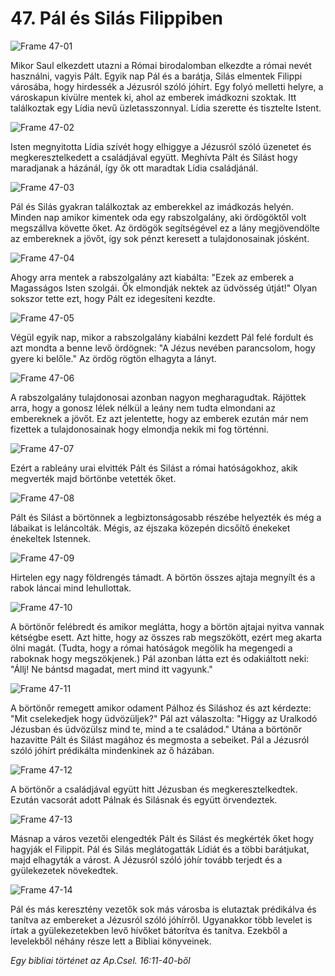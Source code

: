 # 47. Pál és Silás Filippiben

![Frame 47-01](https://cdn.door43.org/obs/jpg/360px/obs-en-47-01.jpg)

Mikor Saul elkezdett utazni a Római birodalomban elkezdte a római nevét használni, vagyis Pált. Egyik nap Pál és a barátja, Silás elmentek Filippi városába, hogy hirdessék a Jézusról szóló jóhírt. Egy folyó melletti helyre, a városkapun kívülre mentek ki, ahol az emberek imádkozni szoktak. Itt találkoztak egy Lídia nevű üzletasszonnyal. Lídia szerette és tisztelte Istent.

![Frame 47-02](https://cdn.door43.org/obs/jpg/360px/obs-en-47-02.jpg)

Isten megnyitotta Lídia szívét hogy elhiggye a Jézusról szóló üzenetet és megkeresztelkedett a családjával együtt. Meghívta Pált és Silást hogy maradjanak a házánál, így ők ott maradtak Lídia családjánál.

![Frame 47-03](https://cdn.door43.org/obs/jpg/360px/obs-en-47-03.jpg)

Pál és Silás gyakran találkoztak az emberekkel az imádkozás helyén. Minden nap amikor kimentek oda egy rabszolgalány, aki ördögöktől volt megszállva követte őket. Az ördögök segítségével ez a lány megjövendölte az embereknek a jövőt, így sok pénzt keresett a tulajdonosainak jósként.

![Frame 47-04](https://cdn.door43.org/obs/jpg/360px/obs-en-47-04.jpg)

Ahogy arra mentek a rabszolgalány azt kiabálta: "Ezek az emberek a Magasságos Isten szolgái. Ők elmondják nektek az üdvösség útját!" Olyan sokszor tette ezt, hogy Pált ez idegesíteni kezdte.

![Frame 47-05](https://cdn.door43.org/obs/jpg/360px/obs-en-47-05.jpg)

Végül egyik nap, mikor a rabszolgalány kiabálni kezdett Pál felé fordult és azt mondta a benne levő ördögnek: "A Jézus nevében parancsolom, hogy gyere ki belőle." Az ördög rögtön elhagyta a lányt.

![Frame 47-06](https://cdn.door43.org/obs/jpg/360px/obs-en-47-06.jpg)

A rabszolgalány tulajdonosai azonban nagyon megharagudtak. Rájöttek arra, hogy a gonosz lélek nélkül a leány nem tudta elmondani az embereknek a jövőt. Ez azt jelentette, hogy az emberek ezután már nem fizettek a tulajdonosainak hogy elmondja nekik mi fog történni.

![Frame 47-07](https://cdn.door43.org/obs/jpg/360px/obs-en-47-07.jpg)

Ezért a rableány urai elvitték Pált és Silást a római hatóságokhoz, akik megverték majd börtönbe vetették őket.

![Frame 47-08](https://cdn.door43.org/obs/jpg/360px/obs-en-47-08.jpg)

Pált és Silást a börtönnek a legbiztonságosabb részébe helyezték és még a lábaikat is leláncolták. Mégis, az éjszaka közepén dicsőítő énekeket énekeltek Istennek.

![Frame 47-09](https://cdn.door43.org/obs/jpg/360px/obs-en-47-09.jpg)

Hirtelen egy nagy földrengés támadt. A börtön összes ajtaja megnyílt és a rabok láncai mind lehullottak.

![Frame 47-10](https://cdn.door43.org/obs/jpg/360px/obs-en-47-10.jpg)

A börtönőr felébredt és amikor meglátta, hogy a börtön ajtajai nyitva vannak kétségbe esett. Azt hitte, hogy az összes rab megszökött, ezért meg akarta ölni magát. (Tudta, hogy a római hatóságok megölik ha megengedi a raboknak hogy megszökjenek.) Pál azonban látta ezt és odakiáltott neki: "Állj! Ne bántsd magadat, mert mind itt vagyunk."

![Frame 47-11](https://cdn.door43.org/obs/jpg/360px/obs-en-47-11.jpg)

A börtönőr remegett amikor odament Pálhoz és Siláshoz és azt kérdezte: "Mit cselekedjek hogy üdvözüljek?" Pál azt válaszolta: "Higgy az Uralkodó Jézusban és üdvözülsz mind te, mind a te családod." Utána a börtönőr hazavitte Pált és Silást magához és megmosta a sebeiket. Pál a Jézusról szóló jóhírt prédikálta mindenkinek az ő házában.

![Frame 47-12](https://cdn.door43.org/obs/jpg/360px/obs-en-47-12.jpg)

A börtönőr a családjával együtt hitt Jézusban és megkeresztelkedtek. Ezután vacsorát adott Pálnak és Silásnak és együtt örvendeztek.

![Frame 47-13](https://cdn.door43.org/obs/jpg/360px/obs-en-47-13.jpg)

Másnap a város vezetői elengedték Pált és Silást és megkérték őket hogy hagyják el Filippit. Pál és Silás meglátogatták Lídiát és a többi barátjukat, majd elhagyták a várost. A Jézusról szóló jóhír tovább terjedt és a gyülekezetek növekedtek.

![Frame 47-14](https://cdn.door43.org/obs/jpg/360px/obs-en-47-14.jpg)

Pál és más keresztény vezetők sok más városba is elutaztak prédikálva és tanítva az embereket a Jézusról szóló jóhírről. Ugyanakkor több levelet is írtak a gyülekezetekben levő hívőket bátorítva és tanítva. Ezekből a levelekből néhány része lett a Bibliai könyveinek.

_Egy bibliai történet az Ap.Csel. 16:11-40-ből_
